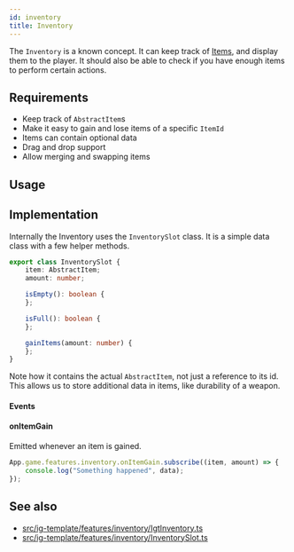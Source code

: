 ```yaml
---
id: inventory
title: Inventory
---
```


The `Inventory` is a known concept. It can keep track of [Items](../tools/items.md), and display them to the player.
It should also be able to check if you have enough items to perform certain actions.


## Requirements
- Keep track of `AbstractItem`s
- Make it easy to gain and lose items of a specific `ItemId`
- Items can contain optional data
- Drag and drop support
- Allow merging and swapping items

## Usage
<!--- Example script that displays most of the functionality -->

## Implementation
Internally the Inventory uses the `InventorySlot` class.
It is a simple data class with a few helper methods.
```ts
export class InventorySlot {
    item: AbstractItem;
    amount: number;

    isEmpty(): boolean {
    };

    isFull(): boolean {
    };

    gainItems(amount: number) {
    };
}
```
Note how it contains the actual `AbstractItem`, not just a reference to its id.
This allows us to store additional data in items, like durability of a weapon.
#### Events
<!--- Events this feature emits -->

#### onItemGain
Emitted whenever an item is gained.
```ts
App.game.features.inventory.onItemGain.subscribe((item, amount) => {
    console.log("Something happened", data);
});
```

## See also
- [src/ig-template/features/inventory/IgtInventory.ts](https://github.com/123ishaTest/igt-library/blob/master/src/ig-template/features/inventory/IgtInventory.ts)
- [src/ig-template/features/inventory/InventorySlot.ts](https://github.com/123ishaTest/igt-library/blob/master/src/ig-template/features/inventory/InventorySlot.ts)
